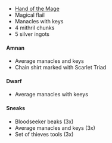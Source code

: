 - [Hand of the Mage](https://2e.aonprd.com/Equipment.aspx?ID=440)
- Magical flail
- Manacles with keys
- 4 mithril chunks
- 5 silver ingots

#### Amnan

- Average manacles and keys
- Chain shirt marked with Scarlet Triad

#### Dwarf

- Average manacles with keeys

#### Sneaks

- Bloodseeker beaks (3x)
- Average manacles and keys (3x)
- Set of thieves tools (3x)
